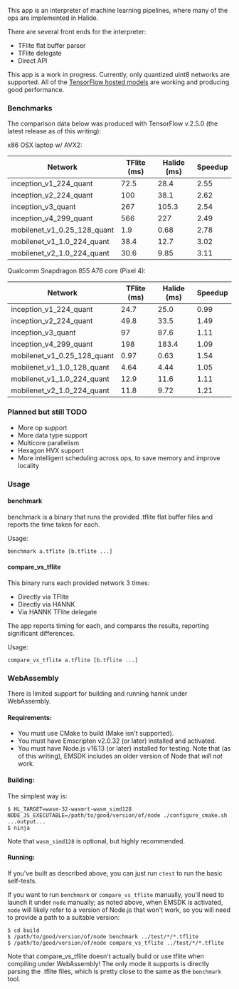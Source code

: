 This app is an interpreter of machine learning pipelines, where many of the ops are implemented in Halide.

There are several front ends for the interpreter:
- TFlite flat buffer parser
- TFlite delegate
- Direct API

This app is a work in progress. Currently, only quantized uint8 networks are supported.
All of the [TensorFlow hosted models](https://www.tensorflow.org/lite/guide/hosted_models)
are working and producing good performance.

### Benchmarks
The comparison data below was produced with TensorFlow v.2.5.0 (the latest release as of this writing):

x86 OSX laptop w/ AVX2:

| Network | TFlite (ms)|Halide (ms)| Speedup
| ---- | ---- | ---- | ---- |
| inception_v1_224_quant | 72.5 | 28.4 | 2.55 |
| inception_v2_224_quant | 100 | 38.1 | 2.62 |
| inception_v3_quant | 267 | 105.3 | 2.54 |
| inception_v4_299_quant | 566 | 227 | 2.49 |
| mobilenet_v1_0.25_128_quant | 1.9 | 0.68 | 2.78 |
| mobilenet_v1_1.0_224_quant | 38.4 | 12.7 | 3.02 |
| mobilenet_v2_1.0_224_quant | 30.6 | 9.85 | 3.11 |

Qualcomm Snapdragon 855 A76 core (Pixel 4):

| Network | TFlite (ms)|Halide (ms)| Speedup
| ---- | ---- | ---- | ---- |
| inception_v1_224_quant | 24.7 | 25.0 | 0.99 |
| inception_v2_224_quant | 49.8 | 33.5 | 1.49 |
| inception_v3_quant | 97 | 87.6 | 1.11 |
| inception_v4_299_quant | 198 | 183.4 | 1.09 |
| mobilenet_v1_0.25_128_quant	| 0.97 | 0.63 | 1.54 |
| mobilenet_v1_1.0_128_quant |4.64 | 4.44 | 1.05 |
| mobilenet_v1_1.0_224_quant | 12.9 | 11.6 | 1.11 |
| mobilenet_v2_1.0_224_quant | 11.8 | 9.72 | 1.21 |

### Planned but still TODO
- More op support
- More data type support
- Multicore parallelism
- Hexagon HVX support
- More intelligent scheduling across ops, to save memory and improve locality

### Usage

#### benchmark
benchmark is a binary that runs the provided .tflite flat buffer files and reports the time taken for each.

Usage:

    benchmark a.tflite [b.tflite ...]

#### compare_vs_tflite
This binary runs each provided network 3 times:
- Directly via TFlite
- Directly via HANNK
- Via HANNK TFlite delegate

The app reports timing for each, and compares the results, reporting significant differences.

Usage:

    compare_vs_tflite a.tflite [b.tflite ...]

### WebAssembly

There is limited support for building and running hannk under WebAssembly.

#### Requirements:

- You must use CMake to build (Make isn't supported).
- You must have Emscripten v2.0.32 (or later) installed and activated.
- You must have Node.js v16.13 (or later) installed for testing.
  Note that (as of this writing), EMSDK includes an older version of Node that *will not* work.

#### Building:

The simplest way is:

```
$ HL_TARGET=wasm-32-wasmrt-wasm_simd128 NODE_JS_EXECUTABLE=/path/to/good/version/of/node ./configure_cmake.sh
...output...
$ ninja
```

Note that `wasm_simd128` is optional, but highly recommended.


#### Running:

If you've built as described above, you can just run `ctest` to run the basic self-tests.

If you want to run `benchmark` or `compare_vs_tflite` manually, you'll need to launch it under `node`
manually; as noted above, when EMSDK is activated, `node` will likely refer to a version of Node.js
that won't work, so you will need to provide a path to a suitable version:

```
$ cd build
$ /path/to/good/version/of/node benchmark ../test/*/*.tflite
$ /path/to/good/version/of/node compare_vs_tflite ../test/*/*.tflite

```

Note that compare_vs_tflite doesn't actually build or use tflite when compiling under WebAssembly!
The only mode it supports is directly parsing the .tflite files, which is pretty close to the same as
the `benchmark` tool.

